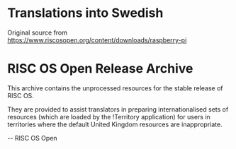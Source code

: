 # Translations into Swedish

Original source from https://www.riscosopen.org/content/downloads/raspberry-pi


RISC OS Open Release Archive
============================

This archive contains the unprocessed resources for the stable release
of RISC OS.

They are provided to assist translators in preparing internationalised sets of
resources (which are loaded by the !Territory application) for users in
territories where the default United Kingdom resources are inappropriate.

-- RISC OS Open
